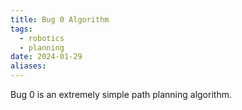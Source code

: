 ```yaml
---
title: Bug 0 Algorithm
tags:
  - robotics
  - planning
date: 2024-01-29
aliases:
---
```

Bug 0 is an extremely simple path planning algorithm.

